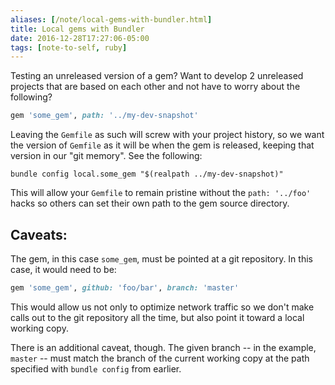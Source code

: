 ```yaml
---
aliases: [/note/local-gems-with-bundler.html]
title: Local gems with Bundler
date: 2016-12-28T17:27:06-05:00
tags: [note-to-self, ruby]
---
```


Testing an unreleased version of a gem? Want to develop 2 unreleased projects
that are based on each other and not have to worry about the following?

```ruby
gem 'some_gem', path: '../my-dev-snapshot'
```

Leaving the `Gemfile` as such will screw with your project history, so we want
the version of `Gemfile` as it will be when the gem is released, keeping that
version in our "git memory". See the following:

```shell
bundle config local.some_gem "$(realpath ../my-dev-snapshot)"
```

This will allow your `Gemfile` to remain pristine without the `path: '../foo'`
hacks so others can set their own path to the gem source directory.

## Caveats:

The gem, in this case `some_gem`, must be pointed at a git repository. In this
case, it would need to be:

```ruby
gem 'some_gem', github: 'foo/bar', branch: 'master'
```

This would allow us not only to optimize network traffic so we don't make calls
out to the git repository all the time, but also point it toward a local working
copy.

There is an additional caveat, though. The given branch -- in the example,
`master` -- must match the branch of the current working copy at the path
specified with `bundle config` from earlier.
